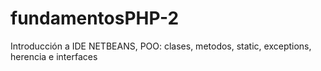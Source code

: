 # fundamentosPHP-2
Introducción a IDE NETBEANS, POO: clases, metodos, static, exceptions, herencia e interfaces
